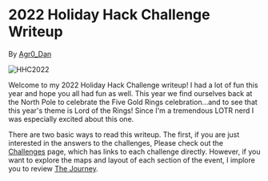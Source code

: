 # 2022 Holiday Hack Challenge Writeup
By [Agr0_Dan](https://agrohacksstuff.io)

![HHC2022](/img/title.png)

Welcome to my 2022 Holiday Hack Challenge writeup! I had a lot of fun this year and hope you all had fun as well. This year we find ourselves back at the North Pole to celebrate the Five Gold Rings celebration...and to see that this year's theme is Lord of the Rings! Since I'm a tremendous LOTR nerd I was especially excited about this one.

There are two basic ways to read this writeup. The first, if you are just interested in the answers to the challenges, Please check out the [Challenges](challenges.md) page, which has links to each challenge directly. However, if you want to explore the maps and layout of each section of the event, I implore you to review [The Journey](stagingarea/index.md).